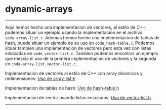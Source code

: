 # dynamic-arrays

----

Aqui hemos hecho una implementacion de vectores, al estilo de C++, podemos situar un ejemplo usando la implementacion en el archivo `code_array-list.c`. Ademas hemos hecho una implementacion de tablas de hash, puede situar un ejemplo de su uso en `code_hash-table.c`. Podemos situar tambien una implementacion de vectores pero esta vez con listas enlazadas en `code_vector-list.c`. Tambien podemos encontrar un ejemplo que mezcla el uso de la primera implementacion de vectores y la segunda en `code-array-list_vector-list.c`.

Implementacion de vectores al estilo de C++ con array dinamicos y redimensiones:
[Uso de array-list.h](./array-list.md)

Implementacion de tablas de hash:
[Uso de hash-table.h](./hash-table.md)

Implementacion de vector usando listas enlazadas:
[Uso de vector-list.h](./vector-list.md)




----